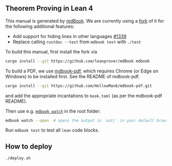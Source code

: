 Theorem Proving in Lean 4
-----------------------

This manual is generated by [mdBook](https://github.com/rust-lang/mdBook). We are currently using a
[fork](https://github.com/leanprover/mdBook) of it for the following additional features:

* Add support for hiding lines in other languages [#1339](https://github.com/rust-lang/mdBook/pull/1339)
* Replace calling `rustdoc --test` from `mdbook test` with `./test`

To build this manual, first install the fork via
```bash
cargo install --git https://github.com/leanprover/mdBook mdbook
```

To build a PDF, we use [mdbook-pdf](https://github.com/HollowMan6/mdbook-pdf), which requires Chrome (or Edge on Windows) to be installed first. See the README of mdbook-pdf.

```bash
cargo install --git https://github.com/HollowMan6/mdbook-pdf.git
```

and add the appropriate incantations to `book.toml` (as per the mdbook-pdf README).


Then use e.g. [`mdbook watch`](https://rust-lang.github.io/mdBook/cli/watch.html) in the root folder:
```bash
mdbook watch --open  # opens the output in `out/` in your default browser
```

Run `mdbook test` to test all `lean` code blocks.

## How to deploy

```
./deploy.sh
```
